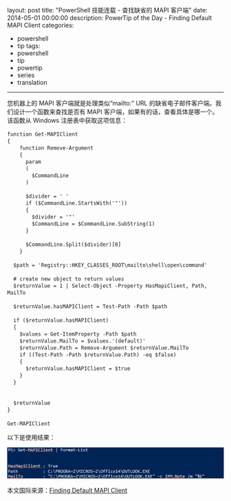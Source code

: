 ﻿layout: post
title: "PowerShell 技能连载 - 查找缺省的 MAPI 客户端"
date: 2014-05-01 00:00:00
description: PowerTip of the Day - Finding Default MAPI Client
categories:
- powershell
- tip
tags:
- powershell
- tip
- powertip
- series
- translation
---
您机器上的 MAPI 客户端就是处理类似“mailto:” URL 的缺省电子邮件客户端。我们设计一个函数来查找是否有 MAPI 客户端，如果有的话，查看具体是哪一个。该函数从 Windows 注册表中获取这项信息：

    function Get-MAPIClient
    {
        function Remove-Argument
        {
          param
          (
            $CommandLine
          )
      
          $divider = ' '
          if ($CommandLine.StartsWith('"')) 
          { 
            $divider = '"'
            $CommandLine = $CommandLine.SubString(1)
          }
      
          $CommandLine.Split($divider)[0]
        } 
      
      $path = 'Registry::HKEY_CLASSES_ROOT\mailto\shell\open\command'
      
      # create new object to return values 
      $returnValue = 1 | Select-Object -Property HasMapiClient, Path, MailTo
      
      $returnValue.hasMAPIClient = Test-Path -Path $path
      
      if ($returnValue.hasMAPIClient)
      {
        $values = Get-ItemProperty -Path $path
        $returnValue.MailTo = $values.'(default)'
        $returnValue.Path = Remove-Argument $returnValue.MailTo 
        if ((Test-Path -Path $returnValue.Path) -eq $false)
        {
          $returnValue.hasMAPIClient = $true
        }
      }
      
      
      $returnValue
    } 
    
    Get-MAPIClient 

以下是使用结果：

![](/img/2014-05-01-finding-default-mapi-client-001.png)

<!--more-->
本文国际来源：[Finding Default MAPI Client](http://community.idera.com/powershell/powertips/b/tips/posts/finding-default-mapi-client)
